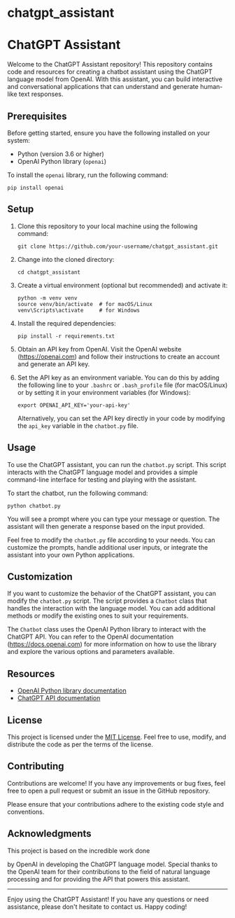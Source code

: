 # chatgpt_assistant
# ChatGPT Assistant

Welcome to the ChatGPT Assistant repository! This repository contains code and resources for creating a chatbot assistant using the ChatGPT language model from OpenAI. With this assistant, you can build interactive and conversational applications that can understand and generate human-like text responses.

## Prerequisites

Before getting started, ensure you have the following installed on your system:

- Python (version 3.6 or higher)
- OpenAI Python library (`openai`)

To install the `openai` library, run the following command:

```
pip install openai
```

## Setup

1. Clone this repository to your local machine using the following command:

   ```
   git clone https://github.com/your-username/chatgpt_assistant.git
   ```

2. Change into the cloned directory:

   ```
   cd chatgpt_assistant
   ```

3. Create a virtual environment (optional but recommended) and activate it:

   ```
   python -m venv venv
   source venv/bin/activate  # for macOS/Linux
   venv\Scripts\activate     # for Windows
   ```

4. Install the required dependencies:

   ```
   pip install -r requirements.txt
   ```

5. Obtain an API key from OpenAI. Visit the OpenAI website (https://openai.com) and follow their instructions to create an account and generate an API key.

6. Set the API key as an environment variable. You can do this by adding the following line to your `.bashrc` or `.bash_profile` file (for macOS/Linux) or by setting it in your environment variables (for Windows):

   ```
   export OPENAI_API_KEY='your-api-key'
   ```

   Alternatively, you can set the API key directly in your code by modifying the `api_key` variable in the `chatbot.py` file.

## Usage

To use the ChatGPT assistant, you can run the `chatbot.py` script. This script interacts with the ChatGPT language model and provides a simple command-line interface for testing and playing with the assistant.

To start the chatbot, run the following command:

```
python chatbot.py
```

You will see a prompt where you can type your message or question. The assistant will then generate a response based on the input provided.

Feel free to modify the `chatbot.py` file according to your needs. You can customize the prompts, handle additional user inputs, or integrate the assistant into your own Python applications.

## Customization

If you want to customize the behavior of the ChatGPT assistant, you can modify the `chatbot.py` script. The script provides a `Chatbot` class that handles the interaction with the language model. You can add additional methods or modify the existing ones to suit your requirements.

The `Chatbot` class uses the OpenAI Python library to interact with the ChatGPT API. You can refer to the OpenAI documentation (https://docs.openai.com) for more information on how to use the library and explore the various options and parameters available.

## Resources

- [OpenAI Python library documentation](https://github.com/openai/openai-python)
- [ChatGPT API documentation](https://beta.openai.com/docs/)

## License

This project is licensed under the [MIT License](LICENSE). Feel free to use, modify, and distribute the code as per the terms of the license.

## Contributing

Contributions are welcome! If you have any improvements or bug fixes, feel free to open a pull request or submit an issue in the GitHub repository.

Please ensure that your contributions adhere to the existing code style and conventions.

## Acknowledgments

This project is based on the incredible work done

 by OpenAI in developing the ChatGPT language model. Special thanks to the OpenAI team for their contributions to the field of natural language processing and for providing the API that powers this assistant.

---

Enjoy using the ChatGPT Assistant! If you have any questions or need assistance, please don't hesitate to contact us. Happy coding!
